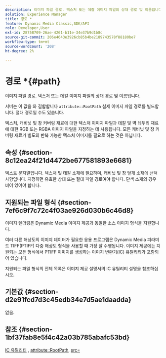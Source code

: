 ```yaml
---
description: 이미지 파일 경로. 텍스처 또는 데칼 이미지 파일의 상대 경로 및 이름입니다.
solution: Experience Manager
title: 경로 *
feature: Dynamic Media Classic,SDK/API
role: Developer,User
exl-id: 28758709-26ae-4261-b11e-34e37b9d1b8c
source-git-commit: 206e4643e3926cb85b4be2189743578f88180be7
workflow-type: tm+mt
source-wordcount: '208'
ht-degree: 2%

---
```


# 경로 *{#path}

이미지 파일 경로. 텍스처 또는 데칼 이미지 파일의 상대 경로 및 이름입니다.

서버는 이 값을 와 결합합니다 `attribute::RootPath` 실제 이미지 파일 경로를 빌드합니다. 절대 경로일 수도 있습니다.

텍스처, 캐비닛 및 창 커버링 재료에 대한 텍스처 이미지 파일과 데칼 및 벽 테두리 재료에 대한 RGB 또는 RGBA 이미지 파일을 지정하는 데 사용됩니다. 모든 캐비닛 및 창 커버링 재료가 별도의 반복 가능한 텍스처 이미지를 필요로 하는 것은 아닙니다.

## 속성 {#section-8c12ea24f21d4472be677581893e6681}

텍스트 문자열입니다. 텍스처 및 데칼 소재에 필요하며, 캐비닛 및 창 덮개 소재에 선택 사항입니다. 지정하면 유효한 상대 또는 절대 파일 경로여야 합니다. 단색 소재의 경우 비어 있어야 합니다.

## 지원되는 파일 형식 {#section-7ef6c9f7c72c4f03ae926d030b6c46d8}

이미지 렌더링은 Dynamic Media 이미지 제공과 동일한 소스 이미지 형식을 지원합니다.

여러 다른 해상도의 이미지 데이터가 필요한 응용 프로그램은 Dynamic Media 피라미드 TIFF(PTIFF) 다중 해상도 형식을 사용할 때 가장 잘 수행됩니다. 이미지 제공에는 지원되는 모든 형식에서 PTIFF 이미지를 생성하는 이미지 변환기(IC) 유틸리티가 포함되어 있습니다.

지원되는 파일 형식의 전체 목록은 이미지 제공 설명서의 IC 유틸리티 설명을 참조하십시오.

## 기본값 {#section-d2e91fcd7d3c45edb34e7d5ae1daadda}

없음.

## 참조 {#section-1bf37fab8e5f4c42a03b785abafc53bd}

[IC 유틸리티](/help/aem-is-ir-api/is-api/is-utils/utilities/r-ic.md) , [attribute::RootPath](/help/aem-is-ir-api/ir-api/material-cat/image-rendering-api-ref/c-ir-material-catalog/c-ir-attributes-reference/r-ir-rootpath.md), [src=](/help/aem-is-ir-api/ir-api/http-protocol/image-rendering-api-ref/c-ir-http-protocol-ref/c-ir-http-protocol-command-reference/r-ir-src.md)
